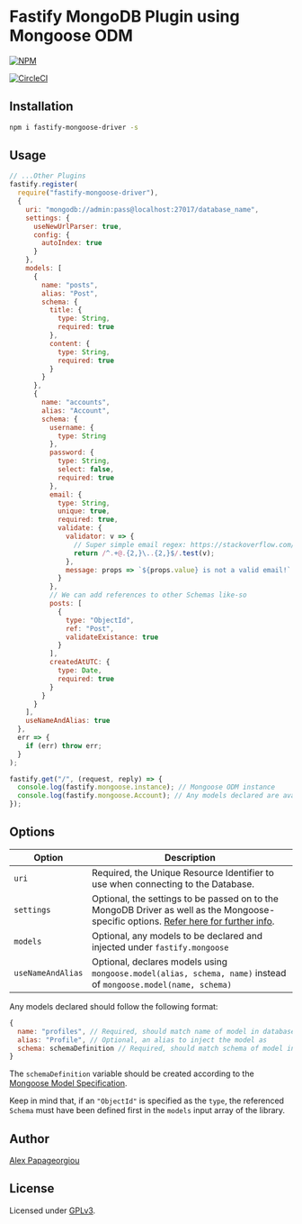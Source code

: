 # Fastify MongoDB Plugin using Mongoose ODM

[![NPM](https://nodei.co/npm/fastify-mongoose-driver.png?downloads=true&downloadRank=true&stars=true)](https://nodei.co/npm/fastify-mongoose-driver/)

[![CircleCI](https://circleci.com/gh/alex-ppg/fastify-mongoose.svg?style=svg)](https://circleci.com/gh/alex-ppg/fastify-mongoose)

## Installation

```bash
npm i fastify-mongoose-driver -s
```

## Usage

```javascript
// ...Other Plugins
fastify.register(
  require("fastify-mongoose-driver"),
  {
    uri: "mongodb://admin:pass@localhost:27017/database_name",
    settings: {
      useNewUrlParser: true,
      config: {
        autoIndex: true
      }
    },
    models: [
      {
        name: "posts",
        alias: "Post",
        schema: {
          title: {
            type: String,
            required: true
          },
          content: {
            type: String,
            required: true
          }
        }
      },
      {
        name: "accounts",
        alias: "Account",
        schema: {
          username: {
            type: String
          },
          password: {
            type: String,
            select: false,
            required: true
          },
          email: {
            type: String,
            unique: true,
            required: true,
            validate: {
              validator: v => {
                // Super simple email regex: https://stackoverflow.com/a/4964763/7028187
                return /^.+@.{2,}\..{2,}$/.test(v);
              },
              message: props => `${props.value} is not a valid email!`
            }
          },
          // We can add references to other Schemas like-so
          posts: [
            {
              type: "ObjectId",
              ref: "Post",
              validateExistance: true
            }
          ],
          createdAtUTC: {
            type: Date,
            required: true
          }
        }
      }
    ],
    useNameAndAlias: true
  },
  err => {
    if (err) throw err;
  }
);

fastify.get("/", (request, reply) => {
  console.log(fastify.mongoose.instance); // Mongoose ODM instance
  console.log(fastify.mongoose.Account); // Any models declared are available here
});
```

## Options

| Option            | Description                                                                                                                                                                                           |
| ----------------- | ----------------------------------------------------------------------------------------------------------------------------------------------------------------------------------------------------- |
| `uri`             | Required, the Unique Resource Identifier to use when connecting to the Database.                                                                                                                      |
| `settings`        | Optional, the settings to be passed on to the MongoDB Driver as well as the Mongoose-specific options. [Refer here for further info](https://mongoosejs.com/docs/api.html#mongoose_Mongoose-connect). |
| `models`          | Optional, any models to be declared and injected under `fastify.mongoose`                                                                                                                             |
| `useNameAndAlias` | Optional, declares models using `mongoose.model(alias, schema, name)` instead of `mongoose.model(name, schema)`                                                                                       |

Any models declared should follow the following format:

```javascript
{
  name: "profiles", // Required, should match name of model in database
  alias: "Profile", // Optional, an alias to inject the model as
  schema: schemaDefinition // Required, should match schema of model in database
}
```

The `schemaDefinition` variable should be created according to the [Mongoose Model Specification](https://mongoosejs.com/docs/schematypes.html).

Keep in mind that, if an `"ObjectId"` is specified as the `type`, the referenced `Schema` must have been defined first in the `models` input array of the library.

## Author

[Alex Papageorgiou](alex.ppg@pm.me)

## License

Licensed under [GPLv3](./LICENSE).
